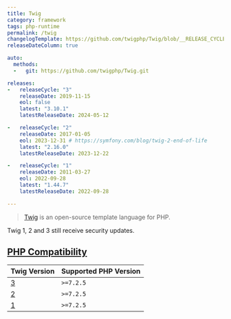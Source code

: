 ```yaml
---
title: Twig
category: framework
tags: php-runtime
permalink: /twig
changelogTemplate: https://github.com/twigphp/Twig/blob/__RELEASE_CYCLE__.x/CHANGELOG
releaseDateColumn: true

auto:
  methods:
  -   git: https://github.com/twigphp/Twig.git

releases:
-   releaseCycle: "3"
    releaseDate: 2019-11-15
    eol: false
    latest: "3.10.1"
    latestReleaseDate: 2024-05-12

-   releaseCycle: "2"
    releaseDate: 2017-01-05
    eol: 2023-12-31 # https://symfony.com/blog/twig-2-end-of-life
    latest: "2.16.0"
    latestReleaseDate: 2023-12-22

-   releaseCycle: "1"
    releaseDate: 2011-03-27
    eol: 2022-09-28
    latest: "1.44.7"
    latestReleaseDate: 2022-09-28

---
```


> [Twig](https://twig.symfony.com/) is an open-source template language for PHP.

Twig 1, 2 and 3 still receive security updates.

## [PHP Compatibility](https://packagist.org/packages/twig/twig)

| Twig Version                                          | Supported PHP Version |
|-------------------------------------------------------|-----------------------|
| [3](https://packagist.org/packages/twig/twig#3.x-dev) | `>=7.2.5`             |
| [2](https://packagist.org/packages/twig/twig#2.x-dev) | `>=7.2.5`             |
| [1](https://packagist.org/packages/twig/twig#1.x-dev) | `>=7.2.5`             |
